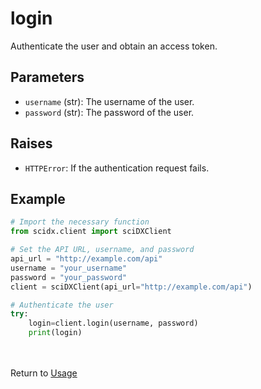 # login

Authenticate the user and obtain an access token.

## Parameters

- `username` (str): The username of the user.
- `password` (str): The password of the user.

## Raises

- `HTTPError`: If the authentication request fails.

## Example

```python
# Import the necessary function
from scidx.client import sciDXClient

# Set the API URL, username, and password
api_url = "http://example.com/api"
username = "your_username"
password = "your_password"
client = sciDXClient(api_url="http://example.com/api")

# Authenticate the user
try:
    login=client.login(username, password)
    print(login)
```
\
\
Return to [Usage](../usage.md)